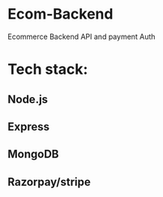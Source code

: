 # Ecom-Backend
Ecommerce Backend API and payment Auth

# Tech stack:

## Node.js
## Express
## MongoDB
## Razorpay/stripe